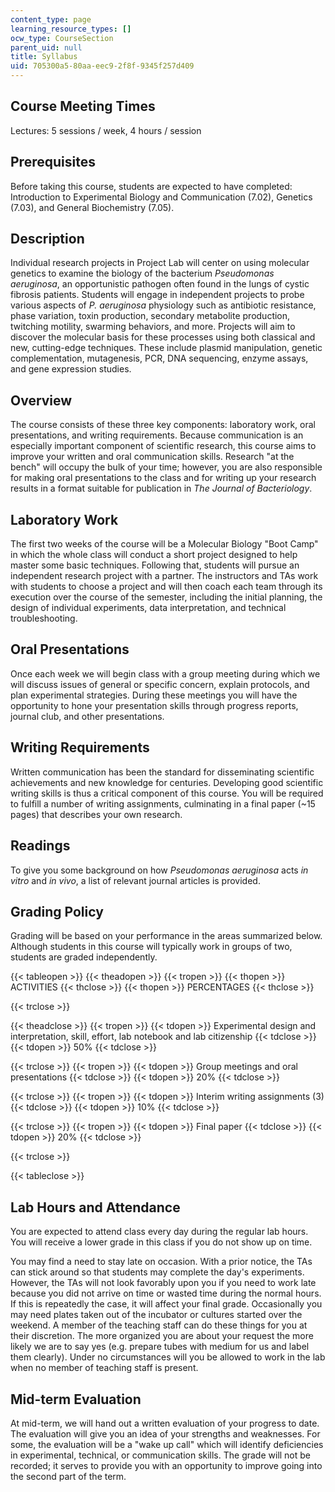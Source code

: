 ```yaml
---
content_type: page
learning_resource_types: []
ocw_type: CourseSection
parent_uid: null
title: Syllabus
uid: 705300a5-80aa-eec9-2f8f-9345f257d409
---
```


Course Meeting Times
--------------------

Lectures: 5 sessions / week, 4 hours / session

Prerequisites
-------------

Before taking this course, students are expected to have completed: Introduction to Experimental Biology and Communication (7.02), Genetics (7.03), and General Biochemistry (7.05).

Description
-----------

Individual research projects in Project Lab will center on using molecular genetics to examine the biology of the bacterium _Pseudomonas aeruginosa_, an opportunistic pathogen often found in the lungs of cystic fibrosis patients. Students will engage in independent projects to probe various aspects of _P. aeruginosa_ physiology such as antibiotic resistance, phase variation, toxin production, secondary metabolite production, twitching motility, swarming behaviors, and more. Projects will aim to discover the molecular basis for these processes using both classical and new, cutting-edge techniques. These include plasmid manipulation, genetic complementation, mutagenesis, PCR, DNA sequencing, enzyme assays, and gene expression studies.

Overview
--------

The course consists of these three key components: laboratory work, oral presentations, and writing requirements. Because communication is an especially important component of scientific research, this course aims to improve your written and oral communication skills. Research "at the bench" will occupy the bulk of your time; however, you are also responsible for making oral presentations to the class and for writing up your research results in a format suitable for publication in _The Journal of Bacteriology_.

Laboratory Work
---------------

The first two weeks of the course will be a Molecular Biology "Boot Camp" in which the whole class will conduct a short project designed to help master some basic techniques. Following that, students will pursue an independent research project with a partner. The instructors and TAs work with students to choose a project and will then coach each team through its execution over the course of the semester, including the initial planning, the design of individual experiments, data interpretation, and technical troubleshooting.

Oral Presentations
------------------

Once each week we will begin class with a group meeting during which we will discuss issues of general or specific concern, explain protocols, and plan experimental strategies. During these meetings you will have the opportunity to hone your presentation skills through progress reports, journal club, and other presentations.

Writing Requirements
--------------------

Written communication has been the standard for disseminating scientific achievements and new knowledge for centuries. Developing good scientific writing skills is thus a critical component of this course. You will be required to fulfill a number of writing assignments, culminating in a final paper (~15 pages) that describes your own research.

Readings
--------

To give you some background on how _Pseudomonas aeruginosa_ acts _in vitro_ and _in vivo_, a list of relevant journal articles is provided.

Grading Policy
--------------

Grading will be based on your performance in the areas summarized below. Although students in this course will typically work in groups of two, students are graded independently.

{{< tableopen >}}
{{< theadopen >}}
{{< tropen >}}
{{< thopen >}}
ACTIVITIES
{{< thclose >}}
{{< thopen >}}
PERCENTAGES
{{< thclose >}}

{{< trclose >}}

{{< theadclose >}}
{{< tropen >}}
{{< tdopen >}}
Experimental design and interpretation, skill, effort, lab notebook and lab citizenship
{{< tdclose >}}
{{< tdopen >}}
50%
{{< tdclose >}}

{{< trclose >}}
{{< tropen >}}
{{< tdopen >}}
Group meetings and oral presentations
{{< tdclose >}}
{{< tdopen >}}
20%
{{< tdclose >}}

{{< trclose >}}
{{< tropen >}}
{{< tdopen >}}
Interim writing assignments (3)
{{< tdclose >}}
{{< tdopen >}}
10%
{{< tdclose >}}

{{< trclose >}}
{{< tropen >}}
{{< tdopen >}}
Final paper
{{< tdclose >}}
{{< tdopen >}}
20%
{{< tdclose >}}

{{< trclose >}}

{{< tableclose >}}

Lab Hours and Attendance
------------------------

You are expected to attend class every day during the regular lab hours. You will receive a lower grade in this class if you do not show up on time.

You may find a need to stay late on occasion. With a prior notice, the TAs can stick around so that students may complete the day's experiments. However, the TAs will not look favorably upon you if you need to work late because you did not arrive on time or wasted time during the normal hours. If this is repeatedly the case, it will affect your final grade. Occasionally you may need plates taken out of the incubator or cultures started over the weekend. A member of the teaching staff can do these things for you at their discretion. The more organized you are about your request the more likely we are to say yes (e.g. prepare tubes with medium for us and label them clearly). Under no circumstances will you be allowed to work in the lab when no member of teaching staff is present.

Mid-term Evaluation
-------------------

At mid-term, we will hand out a written evaluation of your progress to date. The evaluation will give you an idea of your strengths and weaknesses. For some, the evaluation will be a "wake up call" which will identify deficiencies in experimental, technical, or communication skills. The grade will not be recorded; it serves to provide you with an opportunity to improve going into the second part of the term.